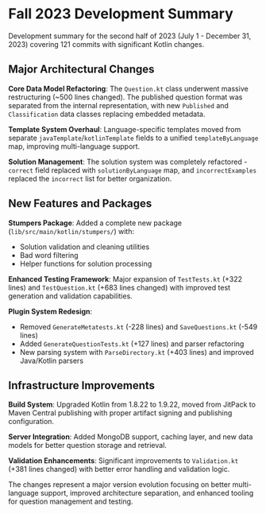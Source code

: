 # Fall 2023 Development Summary

Development summary for the second half of 2023 (July 1 - December 31, 2023) covering 121 commits with significant Kotlin changes.

## Major Architectural Changes

**Core Data Model Refactoring**: The `Question.kt` class underwent massive restructuring (~500 lines changed). The published question format was separated from the internal representation, with new `Published` and `Classification` data classes replacing embedded metadata.

**Template System Overhaul**: Language-specific templates moved from separate `javaTemplate`/`kotlinTemplate` fields to a unified `templateByLanguage` map, improving multi-language support.

**Solution Management**: The solution system was completely refactored - `correct` field replaced with `solutionByLanguage` map, and `incorrectExamples` replaced the `incorrect` list for better organization.

## New Features and Packages

**Stumpers Package**: Added a complete new package (`lib/src/main/kotlin/stumpers/`) with:
- Solution validation and cleaning utilities
- Bad word filtering
- Helper functions for solution processing

**Enhanced Testing Framework**: Major expansion of `TestTests.kt` (+322 lines) and `TestQuestion.kt` (+683 lines changed) with improved test generation and validation capabilities.

**Plugin System Redesign**:
- Removed `GenerateMetatests.kt` (-228 lines) and `SaveQuestions.kt` (-549 lines)
- Added `GenerateQuestionTests.kt` (+127 lines) and parser refactoring
- New parsing system with `ParseDirectory.kt` (+403 lines) and improved Java/Kotlin parsers

## Infrastructure Improvements

**Build System**: Upgraded Kotlin from 1.8.22 to 1.9.22, moved from JitPack to Maven Central publishing with proper artifact signing and publishing configuration.

**Server Integration**: Added MongoDB support, caching layer, and new data models for better question storage and retrieval.

**Validation Enhancements**: Significant improvements to `Validation.kt` (+381 lines changed) with better error handling and validation logic.

The changes represent a major version evolution focusing on better multi-language support, improved architecture separation, and enhanced tooling for question management and testing.